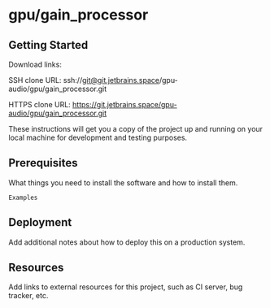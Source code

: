 # gpu/gain_processor



## Getting Started

Download links:

SSH clone URL: ssh://git@git.jetbrains.space/gpu-audio/gpu/gain_processor.git

HTTPS clone URL: https://git.jetbrains.space/gpu-audio/gpu/gain_processor.git



These instructions will get you a copy of the project up and running on your local machine for development and testing purposes.

## Prerequisites

What things you need to install the software and how to install them.

```
Examples
```

## Deployment

Add additional notes about how to deploy this on a production system.

## Resources

Add links to external resources for this project, such as CI server, bug tracker, etc.
